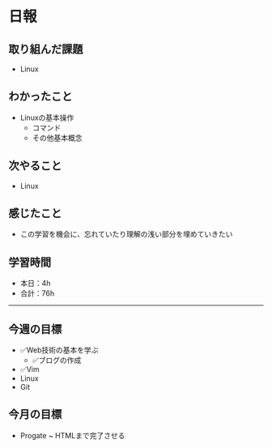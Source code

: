 # 日報

## 取り組んだ課題

- Linux

## わかったこと

- Linuxの基本操作
  - コマンド
  - その他基本概念

## 次やること

- Linux

## 感じたこと

- この学習を機会に、忘れていたり理解の浅い部分を埋めていきたい

## 学習時間

- 本日：4h
- 合計：76h

---

## 今週の目標

- ✅Web技術の基本を学ぶ
  - ✅ブログの作成
- ✅Vim
- Linux
- Git

## 今月の目標

- Progate ~ HTMLまで完了させる
